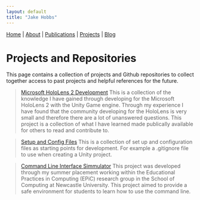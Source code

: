 ```yaml
---
layout: default
title: "Jake Hobbs"
---
```


[Home](./) | [About](./about.md) | [Publications](./publications) |  [Projects](./projects.md) | [Blog](./blog.md)

# Projects and Repositories

This page contains a collection of projects and Github repositories to collect together access to past projects and helpful references for the future. 

> [Microsoft HoloLens 2 Development](https://jacobhobbs1.github.io/HoloLens2Development.github.io/)
This is a collection of the knowledge I have gained through developing for the Microsoft HoloLens 2 with the Unity Game engine. Through my experience I have found that the community developing for the HoloLens is very small and therefore there are a lot of unanswered questions. This project is a collection of what I have learned made publically available for others to read and contribute to.

> [Setup and Config Files](https://jacobhobbs1.github.io/setup-config-files/)
This is a collection of set up and configuration files as starting points for development. For example a .gitignore file to use when creating a Unity project.

> [Command Line Interface Simmulator](https://jacobhobbs1.github.io/Command-Line-Interface-Sim/)
This project was developed through my summer placement working within the Educational Practices in Computing (EPiC) research group in the School of Computing at Newcastle University. This project aimed to provide a safe environment for students to learn how to use the command line. 

